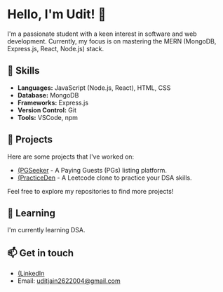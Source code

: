 
<!--
**UditJain2622004/UditJain2622004** is a ✨ _special_ ✨ repository because its `README.md` (this file) appears on your GitHub profile.

Here are some ideas to get you started:

- 🔭 I’m currently working on ...
- 🌱 I’m currently learning ...
- 👯 I’m looking to collaborate on ...
- 🤔 I’m looking for help with ...
- 💬 Ask me about ...
- 📫 How to reach me: ...
- 😄 Pronouns: ...
- ⚡ Fun fact: ...
-->
# Hello, I'm Udit! 👋

I'm a passionate student with a keen interest in software and web development. Currently, my focus is on mastering the MERN (MongoDB, Express.js, React, Node.js) stack.

## 🚀 Skills

- **Languages:** JavaScript (Node.js, React), HTML, CSS
- **Database:** MongoDB
- **Frameworks:** Express.js
- **Version Control:** Git
- **Tools:** VSCode, npm

## 🔭 Projects

Here are some projects that I've worked on:

- [(PGSeeker](https://pgseeker.netlify.app/)  - A Paying Guests (PGs) listing platform.
- [(PracticeDen](https://practiceden.netlify.app/) - A Leetcode clone to practice your DSA skills.

Feel free to explore my repositories to find more projects!

## 🌱 Learning

I'm currently learning DSA.

## 📫 Get in touch

- [(LinkedIn]([https://pgseeker.netlify.app/](https://www.linkedin.com/in/uditjain26/))
- Email: uditjain2622004@gmail.com

